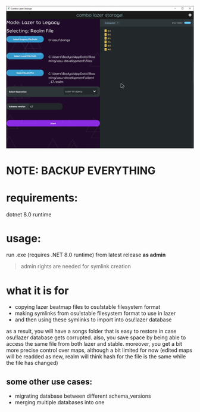 ![Demo Screenshot](demo.png)
# NOTE: BACKUP EVERYTHING

# requirements:
dotnet 8.0 runtime

# usage:
run .exe (requires .NET 8.0 runtime) from latest release **as admin**
>admin rights are needed for symlink creation

# what it is for
- copying lazer beatmap files to osu!stable filesystem format
- making symlinks from osu!stable filesystem format to use in lazer
- and then using these symlinks to import into osu!lazer database

as a result, you will have a songs folder that is easy to restore in case osu!lazer database gets corrupted. also, you save space by being able to access the same file from both lazer and stable.
moreover, you get a bit more precise control over maps, although a bit limited for now (edited maps will be readded as new, realm will think hash for the file is the same while the file has changed)

## some other use cases:
- migrating database between different schema_versions
- merging multiple databases into one

